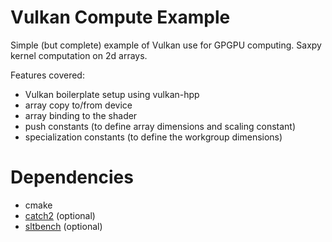 # Vulkan Compute Example

Simple (but complete) example of Vulkan use for GPGPU computing.
Saxpy kernel computation on 2d arrays.

Features covered:
- Vulkan boilerplate setup using vulkan-hpp
- array copy to/from device
- array binding to the shader
- push constants (to define array dimensions and scaling constant)
- specialization constants (to define the workgroup dimensions)

# Dependencies

- cmake
- [catch2](https://github.com/catchorg/Catch2) (optional)
- [sltbench](https://github.com/ivafanas/sltbench) (optional)
